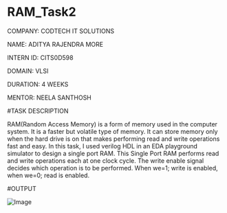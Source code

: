 # RAM_Task2

COMPANY: CODTECH IT SOLUTIONS

NAME: ADITYA RAJENDRA MORE

INTERN ID: CITS0D598

DOMAIN: VLSI

DURATION: 4 WEEKS

MENTOR: NEELA SANTHOSH

#TASK DESCRIPTION

RAM(Random Access Memory) is a form of memory used in the computer system. It is a faster but volatile type of memory. It can store memory only when the hard drive is on that makes performing read and write operations fast and easy. In this task, I used verilog HDL in an EDA playground simulator to design a single port RAM. This Single Port RAM performs read and write operations each at one clock cycle. The write enable signal decides which operation is to be performed. When we=1; write is enabled, when we=0; read is enabled.

#OUTPUT

![Image](https://github.com/user-attachments/assets/6b956183-5fa6-414c-813f-f99a3b3017c7)[](url)
